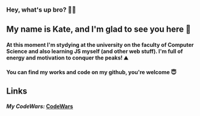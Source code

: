 ### Hey, what's up bro? 👋🏻

## My name is Kate, and I'm glad to see you here 🤗 

#### At this moment I'm stydying at the university on the faculty of Computer Science and also learning JS myself (and other web stuff). I'm full of energy and motivation to conquer the peaks! ⛰️

#### You can find my works and code on my github, you're welcome 😇

## Links

#### _My CodeWars:_ [CodeWars](https://www.codewars.com/users/rsschool_96b300d832831341)


